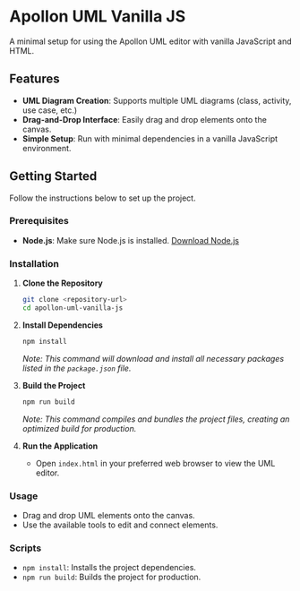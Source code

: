 
# Apollon UML Vanilla JS

A minimal setup for using the Apollon UML editor with vanilla JavaScript and HTML.

## Features

- **UML Diagram Creation**: Supports multiple UML diagrams (class, activity, use case, etc.)
- **Drag-and-Drop Interface**: Easily drag and drop elements onto the canvas.
- **Simple Setup**: Run with minimal dependencies in a vanilla JavaScript environment.

## Getting Started

Follow the instructions below to set up the project.

### Prerequisites

- **Node.js**: Make sure Node.js is installed. [Download Node.js](https://nodejs.org/)

### Installation

1. **Clone the Repository**
   ```bash
   git clone <repository-url>
   cd apollon-uml-vanilla-js
   ```

2. **Install Dependencies**
   ```bash
   npm install
   ```
   *Note: This command will download and install all necessary packages listed in the `package.json` file.*

3. **Build the Project**
   ```bash
   npm run build
   ```
   *Note: This command compiles and bundles the project files, creating an optimized build for production.*

4. **Run the Application**
   - Open `index.html` in your preferred web browser to view the UML editor.

### Usage

- Drag and drop UML elements onto the canvas.
- Use the available tools to edit and connect elements.

### Scripts

- `npm install`: Installs the project dependencies.
- `npm run build`: Builds the project for production.

